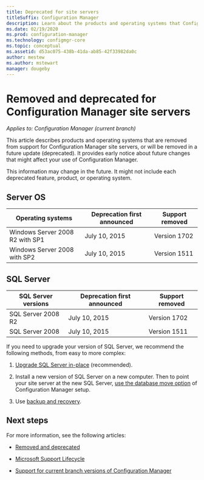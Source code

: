 ```yaml
---
title: Deprecated for site servers
titleSuffix: Configuration Manager
description: Learn about the products and operating systems that Configuration Manager no longer supports for site servers.
ms.date: 02/19/2020
ms.prod: configuration-manager
ms.technology: configmgr-core
ms.topic: conceptual
ms.assetid: d53ac075-438b-41da-ab85-42f33982da0c
author: mestew
ms.author: mstewart
manager: dougeby
---
```


# Removed and deprecated for Configuration Manager site servers

*Applies to: Configuration Manager (current branch)*

This article describes products and operating systems that are removed from support for Configuration Manager site servers, or will be removed in a future update (deprecated). It provides early notice about future changes that might affect your use of Configuration Manager.  

This information may change in the future. It might not include each deprecated feature, product, or operating system.  

## Server OS  

|Operating systems|Deprecation first announced|Support removed|
|-|-|-|
|Windows Server 2008 R2 with SP1|July 10, 2015| Version 1702|
|Windows Server 2008 with SP2|July 10, 2015|Version 1511|

## SQL Server

|SQL Server versions|Deprecation first announced|Support removed|
|-|-|-|
|SQL Server 2008 R2|July 10, 2015|Version 1702|
|SQL Server 2008|July 10, 2015|Version 1511|

If you need to upgrade your version of SQL Server, we recommend the following methods, from easy to more complex:

1. [Upgrade SQL Server in-place](/sccm/core/servers/manage/upgrade-on-premises-infrastructure#BKMK_SupConfigUpgradeDBSrv) (recommended).  

2. Install a new version of SQL Server on a new computer. Then to point your site server at the new SQL Server, [use the database move option](/sccm/core/servers/manage/modify-your-infrastructure#bkmk_dbconfig) of Configuration Manager setup.  

3. Use [backup and recovery](/sccm/protect/understand/backup-and-recovery).  

## Next steps

For more information, see the following articles:

- [Removed and deprecated](/sccm/core/plan-design/changes/deprecated/removed-and-deprecated)  

- [Microsoft Support Lifecycle](https://support.microsoft.com/lifecycle)  

- [Support for current branch versions of Configuration Manager](/sccm/core/servers/manage/current-branch-versions-supported)  
